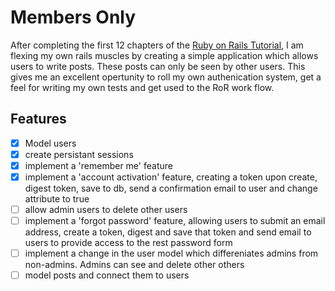 # Members Only
After completing the first 12 chapters of the [Ruby on Rails Tutorial](https://www.railstutorial.org/), I am flexing my own rails muscles by creating a simple application which allows users to write posts. These posts can only be seen by other users. This gives me an excellent opertunity to roll my own authenication system, get a feel for writing my own tests and get used to the RoR work flow.

## Features
- [x] Model users
- [x] create persistant sessions
- [x] implement a 'remember me' feature
- [x] implement a 'account activation' feature, creating a token upon create, digest token, save to db, send a confirmation email to user and change attribute to true
- [ ] allow admin users to delete other users
- [ ] implement a 'forgot password' feature, allowing users to submit an email address, create a token, digest and save that token and send email to users to provide access to the rest password form
- [ ] implement a change in the user model which differeniates admins from non-admins. Admins can see and delete other others
- [ ] model posts and connect them to users
